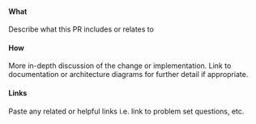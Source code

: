 #### What

Describe what this PR includes or relates to


#### How

More in-depth discussion of the change or implementation. Link to documentation or architecture diagrams for further detail if appropriate.

#### Links

Paste any related or helpful links i.e. link to problem set questions, etc.